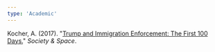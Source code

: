 ```yaml
---
type: 'Academic'
---
```

Kocher, A. (2017). "[Trump and Immigration Enforcement: The First 100 Days.](https://www.societyandspace.org/forums/trump-and-immigration-enforcement-the-first-100-days)" *Society & Space*.

